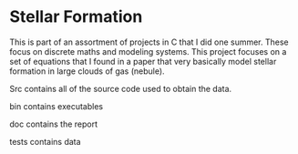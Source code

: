 # Stellar Formation
This is part of an assortment of projects in C that I did one summer. These focus on discrete maths and modeling systems.
This project focuses on a set of equations that I found in a paper that very basically model stellar formation in large
clouds of gas (nebule).



Src contains all of the source code used to obtain the data.

bin contains executables

doc contains the report

tests contains data
